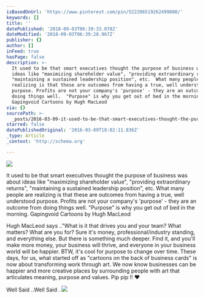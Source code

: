 ```yaml
---
isBasedOnUrl: 'https://www.pinterest.com/pin/522206519262499880/'
keywords: []
title: ''
datePublished: '2018-09-03T06:39:33.078Z'
dateModified: '2018-09-03T06:39:28.967Z'
publisher: {}
author: []
inFeed: true
hasPage: false
description: >-
  It used to be that smart executives thought the purpose of business was about
  ideas like "maximizing shareholder value", "providing extraordinary returns",
  "maintaining a sustained leadership position", etc.  What many people are
  realizing is that these are outcomes from having a true, well understood
  purpose. Profits are not your company's 'purpose' - they are an outcome from
  doing things well.  "Purpose" is why you get out of bed in the morning.
  Gapingvoid Cartoons by Hugh MacLeod
via: {}
sourcePath: >-
  _posts/2016-03-09-it-used-to-be-that-smart-executives-thought-the-purpose-of-b.md
starred: false
datePublishedOriginal: '2016-03-09T18:02:11.836Z'
_type: Article
_context: 'http://schema.org'

---
```

![](https://the-grid-user-content.s3-us-west-2.amazonaws.com/861d4674-216d-42c8-98e4-f7a9daf50729.png)

It used to be that smart executives thought the purpose of business was about ideas like "maximizing shareholder value", "providing extraordinary returns", "maintaining a sustained leadership position", etc. What many people are realizing is that these are outcomes from having a true, well understood purpose. Profits are not your company's 'purpose' - they are an outcome from doing things well. "Purpose" is why you get out of bed in the morning. Gapingvoid Cartoons by Hugh MacLeod

Hugh MacLeod says .."What is it that drives you and your team? What matters? What are you for? Sure it's money, professional/industry standing, and everything else. But there is something much deeper. Find it, and you'll make more money, your business will thrive, and everyone in your business world will be happier. BTW, it's cool for purpose to change over time. These days, for us, what started off as "cartoons on the back of business cards" is now about transforming work through art. We now know businesses can be happier and more creative places by surrounding people with art that articulates meaning, purpose and values. Pip pip !! ♥

Well Said ..Well Said . ![](https://s-media-cache-ak0.pinimg.com/564x/56/48/49/564849e5f323d13dece566359d7461a1.jpg)